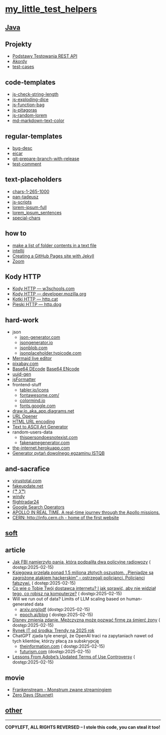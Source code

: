 # [my_little_test_helpers](https://kadote870.github.io/my_little_test_helpers/)

## [Java](content/java.md)

## Projekty

* [Podstawy Testowania REST API](https://kadote870.github.io/podstawytestowaniarestapi/)
* [Akordy](https://kadote870.github.io/akordy/)
* [test-cases](https://kadote870.github.io/test-cases/)

## code-templates

* [js-check-string-length](content/code-templates/js-check-string-length.md)
* [js-exploding-dice](content/code-templates/js-exploding-dice.md)
* [js-function-bag](content/code-templates/js-function-bag.md)
* [js-pitagoras](content/code-templates/js-pitagoras.md)
* [js-random-lorem](content/code-templates/js-random-lorem.md)
* [md-markdown-text-color](content/code-templates/md-markdown-text-color.md)

## regular-templates

* [bug-desc](content/regular-templates/bug-desc.md)
* [eicar](content/regular-templates/eicar.md)
* [git-prepare-branch-with-release](content/regular-templates/git-prepare-branch-with-release.md)
* [test-comment](content/regular-templates/test-comment.md)

## text-placeholders

* [chars-1-265-1000](content/text-placeholders/chars-1-265.md)
* [pan-tadeusz](content/text-placeholders/pan-tadeusz.md)
* [js-scripts](content/text-placeholders/js-scripts.md)
* [lorem-ipsum-full](content/text-placeholders/lorem-ipsum-full.md)
* [lorem_ipsum_sentences](content/text-placeholders/lorem_ipsum_sentences.md)
* [special-chars](content/text-placeholders/special-chars.md)

## how to

* [make a list of folder contents in a text file](content/how-to/folder-content.md)
* [intellij](content/how-to/intellij.md)
* [Creating a GitHub Pages site with Jekyll](content/how-to/jekyll.md)
* [Zoom](content/how-to/zoom.md)

## Kody HTTP

* [Kody HTTP — w3schools.com](https://www.w3schools.com/tags/ref_httpmessages.asp)
* [Kody HTTP — developer.mozilla.org](https://developer.mozilla.org/en-US/docs/Web/HTTP/Status)
* [Kotki HTTP — http.cat](https://http.cat/)
* [Pieski HTTP — http.dog](https://http.dog/)

## hard-work

* json
    * [json-generator.com](https://json-generator.com/)
    * [jsongenerator.io](https://www.jsongenerator.io/)
    * [jsonblob.com](https://jsonblob.com/)
    * [jsonplaceholder.typicode.com](https://jsonplaceholder.typicode.com/)
* [Mermaid live editor](https://mermaid.live/edit)
* [pixabay.com](https://pixabay.com/)
* [Base64 DEcode](https://www.base64decode.org/) [Base64 ENcode](https://www.base64encode.org/)
* [uuid-gen](https://www.uuidgenerator.net/api/version4/2)
* [jsFormatter](https://beautifier.io/)
* frontend-stuff
    * [tabler.io/icons](https://tabler.io/icons)
    * [fontawesome.com/](https://fontawesome.com/)
    * [colormind.io](http://colormind.io/)
    * [fonts.google.com](https://fonts.google.com/)
* [draw.io_aka_app.diagrams.net](https://app.diagrams.net/)
* [URL Opener](https://www.10bestseo.com/url-opener/)
* [HTML URL encoding](https://www.w3schools.com/html/html_urlencode.asp)
* [Text to ASCII Art Generator](https://patorjk.com/software/taag/#p=display&f=Graffiti&t=Type%20Something%20)
* random-users-data
    * [thispersondoesnotexist.com](https://thispersondoesnotexist.com/)
    * [fakenamegenerator.com](https://www.fakenamegenerator.com/)
* [the-internet.herokuapp.com](https://the-internet.herokuapp.com/)
* [Generator pytań dowolnego egzaminu ISTQB](https://testerzy.pl/baza-wiedzy/artykuly/generator-pytan-dowolnego-egzaminu-istqb)

## and-sacrafice

* [virustotal.com](https://www.virustotal.com/gui/home/upload)
* [fakeupdate.net](https://fakeupdate.net/)
* [( ͡° ͜ʖ ͡°)](https://piliapp.com/emoticon/lenny-face/)
* [windy](https://www.windy.com/pl/-Radar-pogodowy-radar?radar,50.155,22.206,9)
* [flightradar24](https://www.flightradar24.com/49.90,21.34/9)
* [Google Search Operators](https://moz.com/learn/seo/search-operators)
* [APOLLO IN REAL TIME. A real-time journey through the Apollo missions.](https://apolloinrealtime.org/)
* [CERN: http://info.cern.ch - home of the first website](https://info.cern.ch/)

## [soft](content/soft.md)

## article

* [Jak FBI namierzyło panią, która podpaliła dwa policyjne radiowozy](https://zaufanatrzeciastrona.pl/post/jak-fbi-namierzylo-pania-ktora-podpalila-dwa-policyjne-radiowozy/) (
  dostęp:2025-02-15)
* [Księgowa przelała ponad 1,5 miliona złotych oszustom. „Pieniądze są zagrożone atakiem hackerskim” – ostrzegali policjanci. Policjanci fałszywi.](https://sekurak.pl/ksiegowa-przelala-ponad-15-miliona-zlotych-oszustom-pieniadze-sa-zagrozone-atakiem-hackerskim-ostrzegali-policjanci-policjanci-falszywi) (
  dostęp:2025-02-15)
* [Co wie o Tobie Twój dostawca internetu? I jak sprawić, aby nie widział tego, co robisz na komputerze?](https://niebezpiecznik.pl/post/co-wie-o-tobie-twoj-dostawca-internetu-i-jak-sprawic-aby-nie-widzial-tego-co-robisz-na-komputerze/) (
  dostęp:2025-02-15)
* Will we run out of data? Limits of LLM scaling based on human-generated data
    * [arxiv.org/pdf](https://arxiv.org/pdf/2211.04325) (dostęp:2025-02-15)
    * [epoch.ai/blog](https://epoch.ai/blog/will-we-run-out-of-data-limits-of-llm-scaling-based-on-human-generated-data) (
      dostęp:2025-02-15)
* [Disney zmienia zdanie. Mężczyzna może pozwać firmę za śmierć żony](https://angora24.pl/swiat/disney-zmienia-zdanie-mezczyzna-moze-pozwac-firme-za-smierc-zony) (
  dostęp:2025-02-15)
* [Rynek IT od środka: Trendy na 2025 rok](content/articles/report-2025.md)
* ChatGPT zjada tyle energii, że OpenAI traci na zapytaniach nawet od tych klientów, którzy płacą za subskrypcję
    * [theinformation.com](https://www.theinformation.com/articles/openai-coo-says-chatgpt-passed-11-million-paying-subscribers) (
      dostęp:2025-02-15)
    * [futurism.com](https://futurism.com/the-byte/openai-o3-cost-per-query) (dostęp:2025-02-15)
* [Lessons From Adobe’s Updated Terms of Use Controversy](https://www.trustlab.com/post/lessons-from-adobes-updated-terms-of-use-controversy) (
  dostęp:2025-02-15)

## movie

* [Frankenstream - Monstrum zwane streamingiem](content/movie/frankenstream.md)
* [Zero Days (Stuxnet)](https://www.youtube.com/watch?v=uNQlTr3_CSE)

## [other](content/other.md)

---
**COPYLEFT, ALL RIGHTS REVERSED – I stole this code, you can steal it too!**